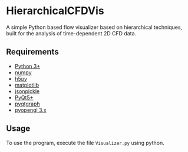 # HierarchicalCFDVis

A simple Python based flow visualizer based on hierarchical techniques, built for the analysis of time-dependent 2D CFD data.

## Requirements

- [Python 3+](https://www.python.org/)
- [numpy](http://www.numpy.org/)
- [h5py](https://www.h5py.org/)
- [matplotlib](https://matplotlib.org/)
- [jsonpickle](https://jsonpickle.github.io/)
- [PyQt5+](https://pypi.org/project/PyQt5/)
- [pyqtgraph](http://www.pyqtgraph.org/)
- [pyopengl 3.x](http://pyopengl.sourceforge.net/)

## Usage

To use the program, execute the file `Visualizer.py` using python.
